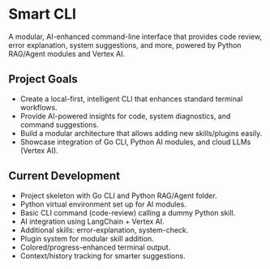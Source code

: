 # Smart CLI
A modular, AI-enhanced command-line interface that provides code review, error explanation, system suggestions, and more, powered by Python RAG/Agent modules and Vertex AI.



## Project Goals

- Create a local-first, intelligent CLI that enhances standard terminal workflows.
- Provide AI-powered insights for code, system diagnostics, and command suggestions.
- Build a modular architecture that allows adding new skills/plugins easily.
- Showcase integration of Go CLI, Python AI modules, and cloud LLMs (Vertex AI).

## Current Development

- Project skeleton with Go CLI and Python RAG/Agent folder.
- Python virtual environment set up for AI modules.
- Basic CLI command (code-review) calling a dummy Python skill.
- AI integration using LangChain + Vertex AI.
- Additional skills: error-explanation, system-check.
- Plugin system for modular skill addition.
- Colored/progress-enhanced terminal output.
- Context/history tracking for smarter suggestions.

